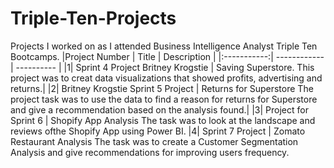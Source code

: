# Triple-Ten-Projects
Projects I worked on as I attended Business Intelligence Analyst Triple Ten Bootcamps.
|Project Number | Title | Description |
|:-----------:| ------------ | ---------- |
|1| Sprint 4 Project Britney Krogstie | Saving Superstore. This project was to creat data visualizations that showed profits, advertising and returns.|
|2| Britney Krogstie Sprint 5 Project | Returns for Superstore The project task was to use the data to find a reason for returns for Superstore and give a recommendation based on the analysis found.|
|3| Project for Sprint 6 | Shopify App Analysis The task was to look at the landscape and reviews ofthe Shopify App using Power BI.
|4| Sprint 7 Project | Zomato Restaurant Analysis The task was to create a Customer Segmentation Analysis and give recommendations for improving users frequency. 
